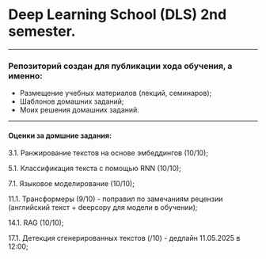 # Deep Learning School (DLS) 2nd semester.

---

### Репозиторий создан для публикации хода обучения, а именно:
* Размещение учебных материалов (лекций, семинаров);
* Шаблонов домашних заданий;
* Моих решения домашних заданий.

---
#### Оценки за домшние задания:
3.1. Ранжирование текстов на основе эмбеддингов (10/10);

5.1. Классификация текста с помощью RNN (10/10);

7.1. Языковое моделирование (10/10);

11.1. Трансформеры (9/10) - поправил по замечаниям рецензии (английский текст + deepcopy для модели в обучении);

14.1. RAG (10/10);

17.1. Детекция сгенерированных текстов (/10) - дедлайн 11.05.2025 в 12:00;
